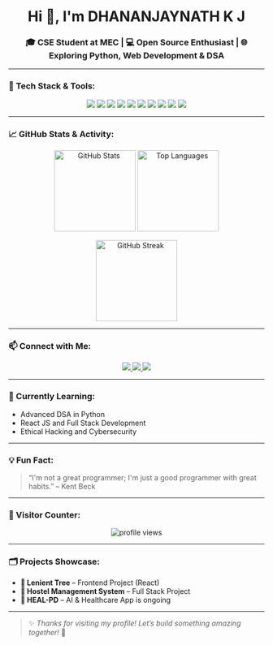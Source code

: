 <h1 align="center">Hi 👋, I'm DHANANJAYNATH K J</h1>
<h3 align="center">🎓 CSE Student at MEC | 💻 Open Source Enthusiast | 🌐 Exploring Python, Web Development & DSA</h3>

---

### 🧰 Tech Stack & Tools:
<p align="center">
  <img src="https://img.shields.io/badge/C-blue?style=flat&logo=c" />
  <img src="https://img.shields.io/badge/C++-00599C?style=flat&logo=cplusplus&logoColor=white" />
  <img src="https://img.shields.io/badge/Python-FFD43B?style=flat&logo=python" />
  <img src="https://img.shields.io/badge/HTML5-E34F26?style=flat&logo=html5&logoColor=white" />
  <img src="https://img.shields.io/badge/CSS3-1572B6?style=flat&logo=css3&logoColor=white" />
  <img src="https://img.shields.io/badge/JavaScript-F7DF1E?style=flat&logo=javascript&logoColor=black" />
  <img src="https://img.shields.io/badge/Git-F05032?style=flat&logo=git" />
  <img src="https://img.shields.io/badge/GitHub-181717?style=flat&logo=github" />
  <img src="https://img.shields.io/badge/VS%20Code-007ACC?style=flat&logo=visual-studio-code" />
  <img src="https://img.shields.io/badge/Linux-FCC624?style=flat&logo=linux&logoColor=black" />
</p>

---

### 📈 GitHub Stats & Activity:

<p align="center">
  <img src="https://github-readme-stats.vercel.app/api?username=dhananjaynathkj&show_icons=true&theme=radical" alt="GitHub Stats" height="160"/>
  <img src="https://github-readme-stats.vercel.app/api/top-langs/?username=dhananjaynathkj&layout=compact&theme=radical" alt="Top Languages" height="160"/>
</p>

<p align="center">
  <img src="https://github-readme-streak-stats.herokuapp.com?user=dhananjaynathkj&theme=radical&hide_border=true" alt="GitHub Streak" height="160"/>
</p>

---

### 📫 Connect with Me:

<p align="center">
  <a href="https://www.linkedin.com/in/dhananjaynath-k-j-50845831b/" target="_blank">
    <img src="https://img.shields.io/badge/LinkedIn-blue?style=for-the-badge&logo=linkedin" />
  </a>
  <a href="mailto:dhananjaynathkj@gmail.com">
    <img src="https://img.shields.io/badge/Gmail-red?style=for-the-badge&logo=gmail" />
  </a>
  <a href="https://dhananjay-8ilw.onrender.com" target="_blank">
    <img src="https://img.shields.io/badge/Portfolio-black?style=for-the-badge&logo=about-dot-me" />
  </a>
</p>

---

### 🧠 Currently Learning:
- Advanced DSA in Python
- React JS and Full Stack Development
- Ethical Hacking and Cybersecurity

---

### 💡 Fun Fact:
> “I'm not a great programmer; I'm just a good programmer with great habits.” – Kent Beck

---

### 🚀 Visitor Counter:
<p align="center">
  <img src="https://komarev.com/ghpvc/?username=dhananjaynathkj&label=Profile%20views&color=brightgreen&style=flat" alt="profile views"/>
</p>

---

### 🗂️ Projects Showcase:
- **🌳 Lenient Tree** – Frontend Project (React)
- **🏢 Hostel Management System** – Full Stack Project
- **💊 HEAL-PD** – AI & Healthcare App is ongoing

---

> ✨ *Thanks for visiting my profile! Let’s build something amazing together!* 🚀
